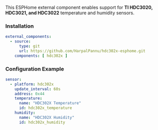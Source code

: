 
This ESPHome external component enables support for **TI HDC3020, HDC3021, and HDC3022** temperature and humidity sensors.

### Installation

```yaml
external_components:
  - source:
      type: git
      url: https://github.com/HarpalPannu/hdc302x-esphome.git
    components: [ hdc302x ]
```
### Configuration Example

```yaml
sensor:
  - platform: hdc302x
    update_interval: 60s
    address: 0x44
    temperature:
      name: "HDC302X Temperature"
      id: hdc302x_temperature
    humidity:
      name: "HDC302X Humidity"
      id: hdc302x_humidity
```
